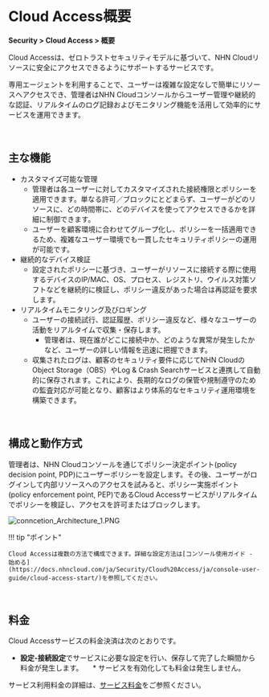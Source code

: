 # Cloud Access概要

**Security > Cloud Access > 概要**

Cloud Accessは、ゼロトラストセキュリティモデルに基づいて、NHN Cloudリソースに安全にアクセスできるようにサポートするサービスです。

専用エージェントを利用することで、ユーザーは複雑な設定なしで簡単にリソースへアクセスでき、管理者はNHN Cloudコンソールからユーザー管理や継続的な認証、リアルタイムのログ記録およびモニタリング機能を活用して効率的にサービスを運用できます。

<br>

## 主な機能

* カスタマイズ可能な管理
    * 管理者は各ユーザーに対してカスタマイズされた接続権限とポリシーを適用できます。単なる許可／ブロックにとどまらず、ユーザーがどのリソースに、どの時間帯に、どのデバイスを使ってアクセスできるかを詳細に制御できます。
    * ユーザーを顧客環境に合わせてグループ化し、ポリシーを一括適用できるため、複雑なユーザー環境でも一貫したセキュリティポリシーの運用が可能です。
* 継続的なデバイス検証
    * 設定されたポリシーに基づき、ユーザーがリソースに接続する際に使用するデバイスのIP/MAC、OS、プロセス、レジストリ、ウイルス対策ソフトなどを継続的に検証し、ポリシー違反があった場合は再認証を要求します。
* リアルタイムモニタリング及びロギング
    * ユーザーの接続試行、認証履歴、ポリシー違反など、様々なユーザーの活動をリアルタイムで収集・保存します。
        * 管理者は、現在誰がどこに接続中か、どのような異常が発生したかなど、ユーザーの詳しい情報を迅速に把握できます。
    * 収集されたログは、顧客のセキュリティ要件に応じてNHN CloudのObject Storage（OBS）やLog & Crash Searchサービスと連携して自動的に保存されます。これにより、長期的なログの保管や規制遵守のための監査対応が可能となり、顧客はより体系的なセキュリティ運用環境を構築できます。

<br>

## 構成と動作方式

管理者は、NHN Cloudコンソールを通じてポリシー決定ポイント(policy decision point, PDP)にユーザーポリシーを設定します。その後、ユーザーがログインして内部リソースへのアクセスを試みると、ポリシー実施ポイント(policy enforcement point, PEP)であるCloud Accessサービスがリアルタイムでポリシーを検証し、アクセスを許可またはブロックします。

![conncetion_Architecture_1.PNG](https://kr1-api-object-storage.nhncloudservice.com/v1/AUTH_2acdfabf4efe4efc8a04c00b348110c9/cdn_origin/prod_cloud_access/2025.06.24/2025.07/architecture_3.png)

!!! tip "ポイント"

    Cloud Accessは複数の方法で構成できます。詳細な設定方法は[コンソール使用ガイド - 始める](https://docs.nhncloud.com/ja/Security/Cloud%20Access/ja/console-user-guide/cloud-access-start/)を参照してください。

<br>

## 料金
Cloud Accessサービスの料金決済は次のとおりです。

* **設定-接続設定**でサービスに必要な設定を行い、保存して完了した瞬間から料金が発生します。
    * サービスを有効化しても料金は発生しません。

サービス利用料金の詳細は、[サービス料金](https://www.nhncloud.com/kr/service/security/cloud-access)をご参照ください。
